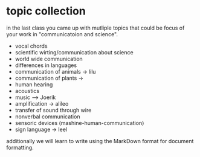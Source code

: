# topic collection

in the last class you came up with mutliple topics that could be focus of your work in "communicatoion and science".

- vocal chords
- scientific wirting/communication about science
- world wide communication 
- differences in languages
- communication of animals  -> lilu
- communication of plants -> 
- human hearing
- acoustics
- music —> Joerik 
- amplification -> alileo
- transfer of sound through wire
- nonverbal communication
- sensoric devices (mashine-human-communication)
- sign language -> leel

additionally we will learn to write using the MarkDown format for document formatting.
